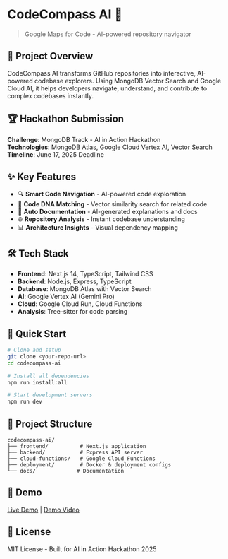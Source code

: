 # CodeCompass AI 🧭

> Google Maps for Code - AI-powered repository navigator

## 🎯 Project Overview

CodeCompass AI transforms GitHub repositories into interactive, AI-powered codebase explorers. Using MongoDB Vector Search and Google Cloud AI, it helps developers navigate, understand, and contribute to complex codebases instantly.

## 🏆 Hackathon Submission

**Challenge**: MongoDB Track - AI in Action Hackathon  
**Technologies**: MongoDB Atlas, Google Cloud Vertex AI, Vector Search  
**Timeline**: June 17, 2025 Deadline

## ✨ Key Features

- 🔍 **Smart Code Navigation** - AI-powered code exploration
- 🧬 **Code DNA Matching** - Vector similarity search for related code
- 📖 **Auto Documentation** - AI-generated explanations and docs  
- 🌐 **Repository Analysis** - Instant codebase understanding
- 📊 **Architecture Insights** - Visual dependency mapping

## 🛠️ Tech Stack

- **Frontend**: Next.js 14, TypeScript, Tailwind CSS
- **Backend**: Node.js, Express, TypeScript
- **Database**: MongoDB Atlas with Vector Search
- **AI**: Google Vertex AI (Gemini Pro)
- **Cloud**: Google Cloud Run, Cloud Functions
- **Analysis**: Tree-sitter for code parsing

## 🚀 Quick Start

```bash
# Clone and setup
git clone <your-repo-url>
cd codecompass-ai

# Install all dependencies
npm run install:all

# Start development servers
npm run dev
```

## 📁 Project Structure

```
codecompass-ai/
├── frontend/          # Next.js application
├── backend/           # Express API server
├── cloud-functions/   # Google Cloud Functions
├── deployment/        # Docker & deployment configs
└── docs/             # Documentation
```

## 🌟 Demo

[Live Demo](https://codecompass-ai.run.app) | [Demo Video](https://youtube.com/watch?v=...)

## 📝 License

MIT License - Built for AI in Action Hackathon 2025 
